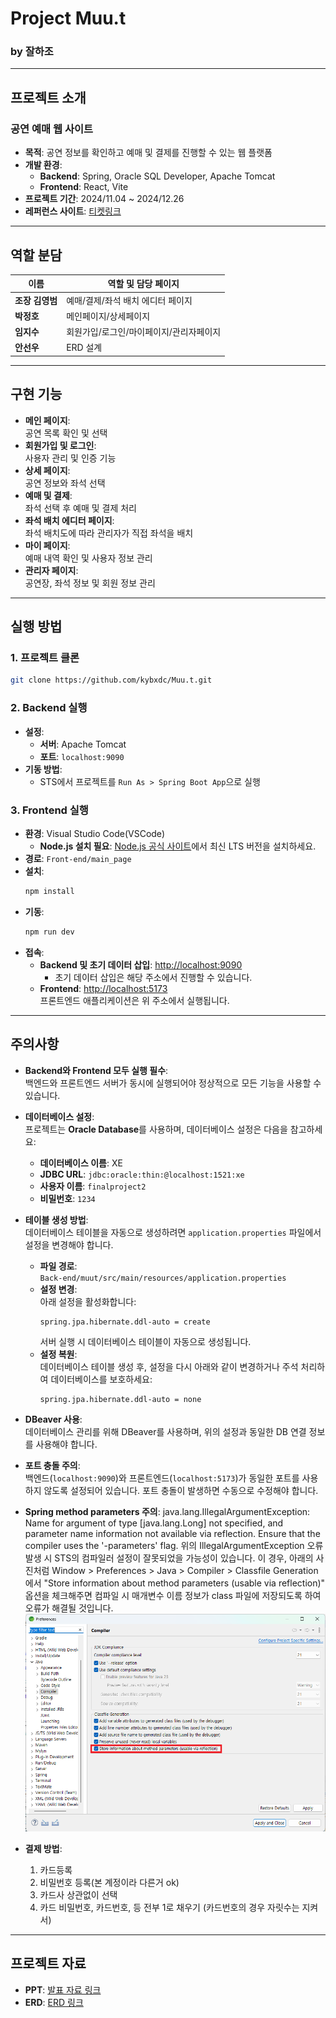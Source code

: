 # **Project Muu.t**
### **by 잘하조**

---

## **프로젝트 소개**
### 공연 예매 웹 사이트
- **목적**: 공연 정보를 확인하고 예매 및 결제를 진행할 수 있는 웹 플랫폼
- **개발 환경**:
  - **Backend**: Spring, Oracle SQL Developer, Apache Tomcat
  - **Frontend**: React, Vite
- **프로젝트 기간**: 2024/11.04 ~ 2024/12.26
- **레퍼런스 사이트**: [티켓링크](https://www.ticketlink.co.kr/home)

---

## **역할 분담**
| 이름         | 역할 및 담당 페이지               |
|--------------|-----------------------------------|
| **조장 김영범** | 예매/결제/좌석 배치 에디터 페이지              |
| **박정호**      | 메인페이지/상세페이지               |
| **임지수**      | 회원가입/로그인/마이페이지/관리자페이지          |
| **안선우**      | ERD 설계                         |

---

## **구현 기능**
- **메인 페이지**:  
    공연 목록 확인 및 선택
- **회원가입 및 로그인**:  
    사용자 관리 및 인증 기능
- **상세 페이지**:  
    공연 정보와 좌석 선택
- **예매 및 결제**:  
    좌석 선택 후 예매 및 결제 처리
- **좌석 배치 에디터 페이지**:  
    좌석 배치도에 따라 관리자가 직접 좌석을 배치
- **마이 페이지**:  
    예매 내역 확인 및 사용자 정보 관리
- **관리자 페이지**:  
    공연장, 좌석 정보 및 회원 정보 관리

---

## **실행 방법**

### 1. **프로젝트 클론**
```bash
git clone https://github.com/kybxdc/Muu.t.git
```

### 2. **Backend 실행**
- **설정**:
  - **서버**: Apache Tomcat
  - **포트**: `localhost:9090`
- **기동 방법**:
  - STS에서 프로젝트를 `Run As > Spring Boot App`으로 실행

### 3. **Frontend 실행**
- **환경**: Visual Studio Code(VSCode)
  - **Node.js 설치 필요**: [Node.js 공식 사이트](https://nodejs.org/)에서 최신 LTS 버전을 설치하세요.
- **경로**: `Front-end/main_page`
- **설치**:
  ```bash
  npm install
  ```
- **기동**:
  ```bash
  npm run dev
  ```
- **접속**:
  - **Backend 및 초기 데이터 삽입**: [http://localhost:9090](http://localhost:9090)  
    - 초기 데이터 삽입은 해당 주소에서 진행할 수 있습니다.
  - **Frontend**: [http://localhost:5173](http://localhost:5173)  
    프론트엔드 애플리케이션은 위 주소에서 실행됩니다.

---

## **주의사항**
- **Backend와 Frontend 모두 실행 필수**:  
  백엔드와 프론트엔드 서버가 동시에 실행되어야 정상적으로 모든 기능을 사용할 수 있습니다.
  
- **데이터베이스 설정**:  
  프로젝트는 **Oracle Database**를 사용하며, 데이터베이스 설정은 다음을 참고하세요:  
  - **데이터베이스 이름**: XE  
  - **JDBC URL**: `jdbc:oracle:thin:@localhost:1521:xe`  
  - **사용자 이름**: `finalproject2`  
  - **비밀번호**: `1234`  

- **테이블 생성 방법**:  
  데이터베이스 테이블을 자동으로 생성하려면 `application.properties` 파일에서 설정을 변경해야 합니다.  
  - **파일 경로**:  
    `Back-end/muut/src/main/resources/application.properties`
  - **설정 변경**:  
    아래 설정을 활성화합니다:
    ```properties
    spring.jpa.hibernate.ddl-auto = create
    ```
    서버 실행 시 데이터베이스 테이블이 자동으로 생성됩니다.
  - **설정 복원**:  
    데이터베이스 테이블 생성 후, 설정을 다시 아래와 같이 변경하거나 주석 처리하여 데이터베이스를 보호하세요:
    ```properties
    spring.jpa.hibernate.ddl-auto = none
    ```

- **DBeaver 사용**:  
  데이터베이스 관리를 위해 DBeaver를 사용하며, 위의 설정과 동일한 DB 연결 정보를 사용해야 합니다.

- **포트 충돌 주의**:  
  백엔드(`localhost:9090`)와 프론트엔드(`localhost:5173`)가 동일한 포트를 사용하지 않도록 설정되어 있습니다. 포트 충돌이 발생하면 수동으로 수정해야 합니다.

- **Spring method parameters 주의**:
  java.lang.IllegalArgumentException: Name for argument of type [java.lang.Long] not specified, and parameter name information not available via reflection. Ensure that the compiler uses the '-parameters' flag.
  위의 IllegalArgumentException 오류 발생 시 STS의 컴파일러 설정이 잘못되었을 가능성이 있습니다.
  이 경우, 아래의 사진처럼 Window > Preferences > Java > Compiler > Classfile Generation에서 "Store information about method parameters (usable via reflection)" 옵션을 체크해주면
  컴파일 시 매개변수 이름 정보가 class 파일에 저장되도록 하여 오류가 해결될 것입니다.
  ![Spring_preferences_check](docs/Spring_preferences_check.png)

- **결제 방법**:
  1. 카드등록
  2. 비밀번호 등록(본 계정이라 다른거 ok)
  3. 카드사 상관없이 선택
  4. 카드 비밀번호, 카드번호, 등 전부 1로 채우기 (카드번호의 경우 자릿수는 지켜서)

---

## **프로젝트 자료**
- **PPT**: [발표 자료 링크](docs/Muu.t.pdf)
- **ERD**: [ERD 링크](https://www.erdcloud.com/d/ZrPw9AyMmN9wyPDBs)
